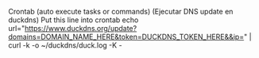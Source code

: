 Crontab (auto execute tasks or commands) (Ejecutar DNS update en duckdns)
Put this line into crontab
echo url="https://www.duckdns.org/update?domains=DOMAIN_NAME_HERE&token=DUCKDNS_TOKEN_HERE&&ip=" | curl -k -o ~/duckdns/duck.log -K -